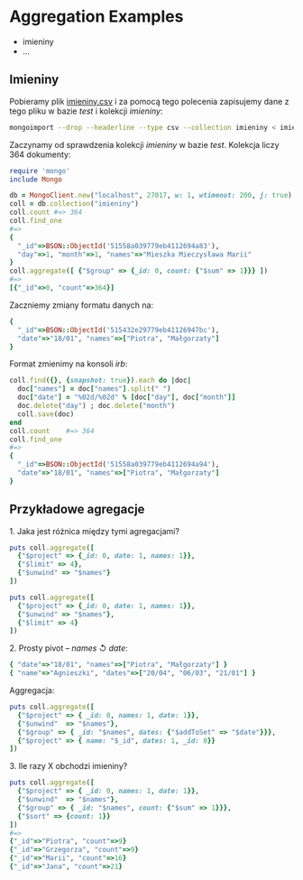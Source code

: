 # Aggregation Examples

* imieniny
* ...

## Imieniny

Pobieramy plik
[imieniny.csv](https://raw.github.com/wbzyl/nosql-tutorial/master/pp/GeoIP/data/imieniny.csv)
i za pomocą tego polecenia zapisujemy dane z tego pliku w bazie *test*
i kolekcji *imieniny*:

```sh
mongoimport --drop --headerline --type csv --collection imieniny < imieniny.csv
```

Zaczynamy od sprawdzenia kolekcji *imieniny* w bazie *test*.
Kolekcja liczy 364 dokumenty:

```ruby
require 'mongo'
include Mongo

db = MongoClient.new("localhost", 27017, w: 1, wtimeout: 200, j: true).db("test")
coll = db.collection("imieniny")
coll.count #=> 364
coll.find_one
#=>
{
  "_id"=>BSON::ObjectId('51558a039779eb4112694a83'),
  "day"=>1, "month"=>1, "names"=>"Mieszka Mieczysława Marii"
}
coll.aggregate([ {"$group" => {_id: 0, count: {"$sum" => 1}}} ])
#=>
[{"_id"=>0, "count"=>364}]
```

Zaczniemy zmiany formatu danych na:

```ruby
{
  "_id"=>BSON::ObjectId('515432e29779eb41126947bc'),
  "date"=>"18/01", "names"=>["Piotra", "Małgorzaty"]
}
```

Format zmienimy na konsoli *irb*:

```ruby
coll.find({}, {snapshot: true}).each do |doc|
  doc["names"] = doc["names"].split(" ")
  doc["date"] = "%02d/%02d" % [doc["day"], doc["month"]]
  doc.delete("day") ; doc.delete("month")
  coll.save(doc)
end
coll.count    #=> 364
coll.find_one
#=>
{
  "_id"=>BSON::ObjectId('51558a039779eb4112694a94'),
  "date"=>"18/01", "names"=>["Piotra", "Małgorzaty"]
}
```

## Przykładowe agregacje

1\. Jaka jest różnica między tymi agregacjami?

```ruby
puts coll.aggregate([
  {"$project" => {_id: 0, date: 1, names: 1}},
  {"$limit" => 4},
  {"$unwind" => "$names"}
])

puts coll.aggregate([
  {"$project" => {_id: 0, date: 1, names: 1}},
  {"$unwind" => "$names"},
  {"$limit" => 4}
])
```

2\. Prosty pivot – *names* ↺ *date*:

```ruby
{ "date"=>"18/01", "names"=>["Piotra", "Małgorzaty"] }
{ "name"=>"Agnieszki", "dates"=>["20/04", "06/03", "21/01"] }
```

Aggregacja:

```ruby
puts coll.aggregate([
  {"$project" => { _id: 0, names: 1, date: 1}},
  {"$unwind"  => "$names"},
  {"$group" => { _id: "$names", dates: {"$addToSet" => "$date"}}},
  {"$project" => { name: "$_id", dates: 1, _id: 0}}
])
```

3\. Ile razy X obchodzi imieniny?

```ruby
puts coll.aggregate([
  {"$project" => { _id: 0, names: 1, date: 1}},
  {"$unwind"  => "$names"},
  {"$group" => { _id: "$names", count: {"$sum" => 1}}},
  {"$sort" => {count: 1}}
])
#=>
{"_id"=>"Piotra", "count"=>9}
{"_id"=>"Grzegorza", "count"=>9}
{"_id"=>"Marii", "count"=>16}
{"_id"=>"Jana", "count"=>21}
```
